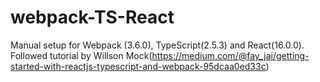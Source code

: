 # webpack-TS-React
Manual setup for Webpack (3.6.0), TypeScript(2.5.3) and React(16.0.0).
Followed tutorial by Willson Mock(https://medium.com/@fay_jai/getting-started-with-reactjs-typescript-and-webpack-95dcaa0ed33c)
